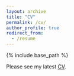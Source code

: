 ```yaml
---
layout: archive
title: "CV"
permalink: /cv/
author_profile: true
redirect_from:
  - /resume
---
```


{% include base_path %}

Please see my latest [CV](https://www.dropbox.com/scl/fi/uvn2x7aa1jkqgq52wn1k7/jinyeying_AIGC.pdf?rlkey=5llwydam7wkvzxdpgxvfla6oc&st=8oq3zve7&dl=0).
